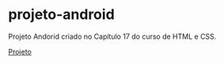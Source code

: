 # projeto-android
Projeto Andorid criado no Capítulo 17 do curso de HTML e CSS.

<a href="https://luuiz-alves.github.io/projeto-android/">Projeto</a>
